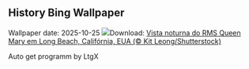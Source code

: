 ## History Bing Wallpaper
Wallpaper date: 2025-10-25
![](https://www.bing.com/th?id=OHR.QueenMary_PT-BR2038443007_UHD.jpg&w=1000)Download: [Vista noturna do RMS Queen Mary em Long Beach, Califórnia, EUA (© Kit Leong/Shutterstock)](https://www.bing.com/th?id=OHR.QueenMary_PT-BR2038443007_UHD.jpg)

Auto get programm by LtgX
